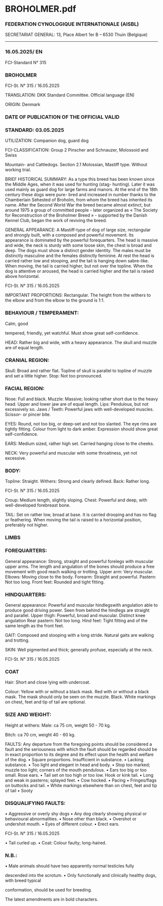 # BROHOLMER.pdf




### FEDERATION CYNOLOGIQUE INTERNATIONALE (AISBL)


SECRETARIAT GENERAL: 13, Place Albert 1er  B – 6530 Thuin (Belgique)
______________________________________________________________________________

### 16.05.2025/ EN



FCI-Standard N° 315

### BROHOLMER




FCI-St. N° 315 / 16.05.2025


TRANSLATION: DKK Standard Committee.  Official language (EN)

ORIGIN: Denmark

### DATE OF PUBLICATION OF THE OFFICIAL VALID



### STANDARD: 03.05.2025



UTILIZATION:  Companion dog, guard dog

FCI-CLASSIFICATION: Group 2     Pinscher and Schnauzer,
Molossoid and Swiss


Mountain- and Cattledogs.
Section 2.1 Molossian, Mastiff type.
Without working trial.

BRIEF HISTORICAL SUMMARY: As a type this breed has been
known since the Middle Ages, when it was used for hunting (stag-
hunting). Later it was used mainly as guard dog for large farms and
manors.  At the end of the 18th century these dogs were pure- bred
and increased in number thanks to the Chamberlain Sehested of
Broholm, from whom the breed has inherited its name.  After the
Second World War the breed became almost extinct, but around
1975 a group of committed people - later organized as « The Society
for Reconstruction of the Broholmer Breed » - supported by the
Danish Kennel Club, began the work of reviving the breed.

GENERAL APPEARANCE: A Mastiff-type of dog of large size,
rectangular and strongly built, with a composed and powerful
movement. Its appearance is dominated by the powerful forequarters.
The head is massive and wide, the neck is sturdy with some loose skin,
the chest is broad and deep. The dogs must show a distinct gender
identity. The males must be distinctly masculine and the females
distinctly feminine. At rest the head is carried rather low and
stooping, and the tail is hanging down sabre-like. When moving, the
tail is carried higher, but not over the topline. When the dog is
attentive or aroused, the head is carried higher and the tail is raised
above horizontal.


FCI-St. N° 315 / 16.05.2025

IMPORTANT PROPORTIONS: Rectangular. The height from
the withers to the elbow and from the elbow to the ground is 1:1.

### BEHAVIOUR   /   TEMPERAMENT:


Calm, good

tempered, friendly, yet
watchful. Must show great self-confidence.

HEAD: Rather big and wide, with a heavy appearance. The skull and
muzzle are of equal length.

### CRANIAL REGION:


Skull: Broad and rather flat.  Topline of skull is parallel to topline of
muzzle and set a little higher.
Stop: Not too pronounced.

### FACIAL REGION:


Nose: Full and black.
Muzzle: Massive; looking rather short due to the heavy head.  Upper
and lower jaw are of equal length.
Lips: Pendulous, but not excessively so.
Jaws / Teeth: Powerful jaws with well-developed muscles. Scissor-
or pincer bite.

EYES:  Round, not too big, or deep-set and not too slanted. The
eye rims are tightly fitting. Colour from light to dark amber.
Expression should show great self-confidence.

EARS: Medium sized, rather high set. Carried hanging close to
the cheeks.

NECK: Very powerful and muscular with some throatiness, yet not
excessive.

### BODY:


Topline: Straight.
Withers: Strong and clearly defined.
Back: Rather long.


FCI-St. N° 315 / 16.05.2025

Croup: Medium length, slightly sloping.
Chest: Powerful and deep, with well-developed forebreast bone.

TAIL:  Set on rather low, broad at base.  It is carried drooping and
has no flag or feathering.
When moving the tail is raised to a horizontal position, preferably
not higher.

### LIMBS



### FOREQUARTERS:


General appearance:  Strong, straight and powerful forelegs
with muscular upper arms.  The length and angulation of the bones
should
produce a free movement with good reach walking or trotting.
Upper arm: Very muscular.
Elbows: Moving close to the body.
Forearm: Straight and powerful.
Pastern: Not too long.
Front feet: Rounded and tight fitting.

### HINDQUARTERS:


General   appearance:
Powerful and muscular
hindlegswith
angulation able to produce good driving power.  Seen from behind
the hindlegs are straight and parallel.
Upper thigh: Powerful, broad and muscular. Distinct knee angulation
Rear pastern: Not too long.
Hind feet: Tight fitting and of the same length as the front feet.

GAIT:  Composed and stooping with a long stride. Natural gaits
are walking and trotting.

SKIN: Well pigmented and thick; generally profuse, especially at the
neck.




FCI-St. N° 315 / 16.05.2025

### COAT


Hair: Short and close lying with undercoat.

Colour:  Yellow with or without a black mask. Red with or without
a black mask. The mask should only be seen on the muzzle. Black.
White markings on chest, feet and tip of tail are optional.

### SIZE AND WEIGHT:


Height at withers: Male:
ca 75 cm, weight 50 - 70 kg.

Bitch:
ca 70 cm, weight 40 - 60 kg.

FAULTS: Any departure from the foregoing points should be
considered a fault and the seriousness with which the fault should be
regarded should be in exact proportion to its degree and its effect
upon the health and welfare of the dog.
• Square proportions. Insufficient in substance.
• Lacking substance.
• Too light and elegant in head and body.
• Stop too marked; muzzle too light; corners of the mouth pendulous.
• Ears too big or too small. Rose ears.
• Tail set on too high or too low.  Hook or kink tail.
• Long and weak in pasterns; splayed feet.
• Cow hocked.
• Pacing
• Fringes/flags on buttocks and tail.
• White markings elsewhere than on chest, feet and tip of tail
• Sooty

### DISQUALIFYING FAULTS:


• Aggressive or overly shy dogs
• Any dog clearly showing physical or behavioural abnormalities.
• Nose other than black.
• Overshot or undershot mouth.
• Eyes of different colour.
• Erect ears.


FCI-St. N° 315 / 16.05.2025

• Tail curled up.
• Coat: Colour faulty; long-haired.

### N.B.:


• Male animals should have two apparently normal testicles fully

descended into the scrotum.
• Only functionally and clinically healthy dogs, with breed typical

conformation, should be used for breeding.


The latest amendments are in bold characters.






